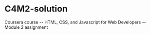 # C4M2-solution
Coursera course -- HTML, CSS, and Javascript for Web Developers -- Module 2 assignment

